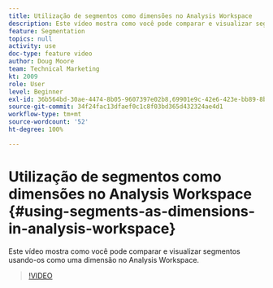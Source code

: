 ```yaml
---
title: Utilização de segmentos como dimensões no Analysis Workspace
description: Este vídeo mostra como você pode comparar e visualizar segmentos usando-os como uma dimensão no Analysis Workspace.
feature: Segmentation
topics: null
activity: use
doc-type: feature video
author: Doug Moore
team: Technical Marketing
kt: 2009
role: User
level: Beginner
exl-id: 36b564bd-30ae-4474-8b05-9607397e02b8,69901e9c-42e6-423e-bb89-8b8b0763bac7
source-git-commit: 34f24fac13dfaef0c1c8f03bd365d432324ae4d1
workflow-type: tm+mt
source-wordcount: '52'
ht-degree: 100%

---
```


# Utilização de segmentos como dimensões no Analysis Workspace {#using-segments-as-dimensions-in-analysis-workspace}

Este vídeo mostra como você pode comparar e visualizar segmentos usando-os como uma dimensão no Analysis Workspace.

>[!VIDEO](https://video.tv.adobe.com/v/23974/?quality=12)
